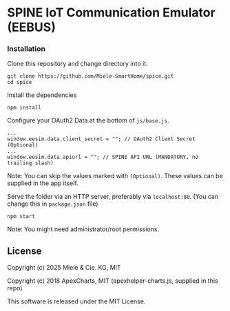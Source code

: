 # SPINE IoT Communication Emulator (EEBUS)

### Installation

Clone this repository and change directory into it.

```
git clone https://github.com/Miele-SmartHome/spice.git
cd spice
```

Install the dependencies

```
npm install
```

Configure your OAuth2 Data at the bottom of `js/base.js`. 

```
...
window.eesim.data.client_secret = ""; // OAuth2 Client Secret (Optional)
...
window.eesim.data.apiurl = ""; // SPINE API URL (MANDATORY, no trailing slash)
```
Note: You can skip the values marked with `(Optional)`. These values can be supplied in the app itself.

Serve the folder via an HTTP server, preferably via `localhost:80`. (You can change this in `package.json` file)

```
npm start
```

Note: You might need administrator/root permissions. 

## License

Copyright (c) 2025 Miele & Cie. KG, MIT

Copyright (c) 2018 ApexCharts, MIT (apexhelper-charts.js, supplied in this repo)

This software is released under the MIT License. 
